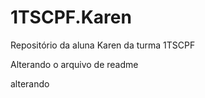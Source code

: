 # 1TSCPF.Karen
Repositório da aluna Karen da turma 1TSCPF

Alterando o arquivo de readme

alterando
